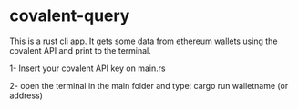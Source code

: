 # covalent-query

This is a rust cli app. It gets some data from ethereum wallets using the covalent API and print to the terminal.

1- Insert your covalent API key on main.rs

2- open the terminal in the main folder and type: cargo run walletname (or address)
